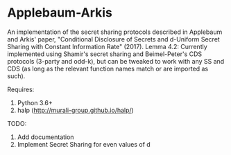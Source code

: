# Applebaum-Arkis
An implementation of the secret sharing protocols described in Applebaum and Arkis' paper, "Conditional Disclosure of Secrets and d-Uniform Secret Sharing with Constant Information Rate" (2017). 
Lemma 4.2: Currently implemented using Shamir's secret sharing and Beimel-Peter's CDS protocols (3-party and odd-k), but can be tweaked to work with any SS and CDS (as long as the relevant function names match or are imported as such).

Requires: 
1. Python 3.6+
2. halp (http://murali-group.github.io/halp/)

TODO:
1. Add documentation
2. Implement Secret Sharing for even values of d
